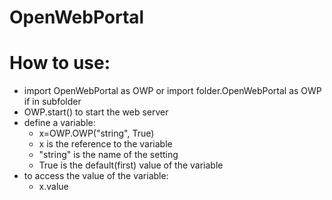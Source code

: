# OpenWebPortal

# How to use:
* import OpenWebPortal as OWP or import folder.OpenWebPortal as OWP if in subfolder
* OWP.start() to start the web server
* define a variable:
    * x=OWP.OWP("string", True)
    * x is the reference to the variable
    * "string" is the name of the setting
    * True is the default(first) value of the variable
* to access the value of the variable:
    * x.value

